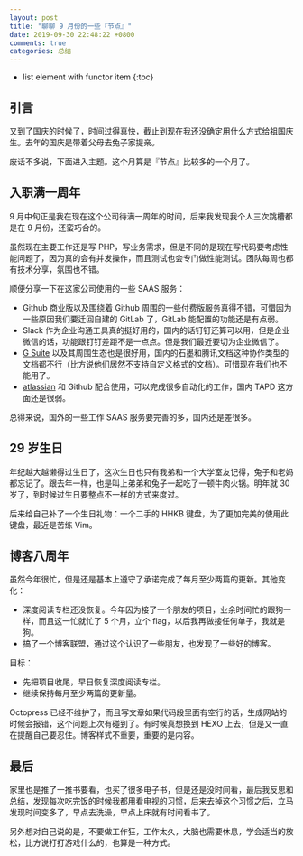 ```yaml
---
layout: post
title: "聊聊 9 月份的一些『节点』"
date: 2019-09-30 22:48:22 +0800
comments: true
categories: 总结
---
```

* list element with functor item
{:toc}

## 引言

又到了国庆的时候了，时间过得真快，截止到现在我还没确定用什么方式给祖国庆生。去年的国庆是带着父母去兔子家提亲。

废话不多说，下面进入主题。这个月算是『节点』比较多的一个月了。

<!--more-->

## 入职满一周年

9 月中旬正是我在现在这个公司待满一周年的时间，后来我发现我个人三次跳槽都是在 9 月份，还蛮巧合的。

虽然现在主要工作还是写 PHP，写业务需求，但是不同的是现在写代码要考虑性能问题了，因为真的会有并发操作，而且测试也会专门做性能测试。团队每周也都有技术分享，氛围也不错。

顺便分享一下在这家公司使用的一些 SAAS 服务：

- Github 商业版以及围绕着 Github 周围的一些付费版服务真得不错，可惜因为一些原因我们要迁回自建的 GitLab 了，GitLab 能配置的功能还是有点弱。
- Slack 作为企业沟通工具真的挺好用的，国内的话钉钉还算可以用，但是企业微信的话，功能跟钉钉差距不是一点点。但是我们最近要切为企业微信了。
- [G Suite](https://gsuite.google.com/) 以及其周围生态也是很好用，国内的石墨和腾讯文档这种协作类型的文档都不行（比方说他们居然不支持自定义格式的文档）。可惜现在我们也不能用了。
- [atlassian](https://www.atlassian.com/software) 和 Github 配合使用，可以完成很多自动化的工作，国内 TAPD 这方面还是很弱。

总得来说，国外的一些工作 SAAS 服务要完善的多，国内还是差很多。

## 29 岁生日

年纪越大越懒得过生日了，这次生日也只有我弟和一个大学室友记得，兔子和老妈都忘记了。跟去年一样，也是叫上弟弟和兔子一起吃了一顿牛肉火锅。明年就 30 岁了，到时候过生日要整点不一样的方式来度过。

后来给自己补了一个生日礼物：一个二手的 HHKB 键盘，为了更加完美的使用此键盘，最近是苦练 Vim。

## 博客八周年

虽然今年很忙，但是还是基本上遵守了承诺完成了每月至少两篇的更新。其他变化：

- 深度阅读专栏还没恢复。今年因为接了一个朋友的项目，业余时间忙的跟狗一样，而且这一忙就忙了 5 个月，立个 flag，以后我再做接任何单子，我就是狗。
- 搞了一个博客联盟，通过这个认识了一些朋友，也发现了一些好的博客。

目标：

- 先把项目收尾，早日恢复深度阅读专栏。
- 继续保持每月至少两篇的更新量。


Octopress 已经不维护了，而且写文章如果代码段里面有空行的话，生成网站的时候会报错，这个问题上次有碰到了。有时候真想换到 HEXO 上去，但是又一直在提醒自己要忍住。博客样式不重要，重要的是内容。

## 最后

家里也是推了一推书要看，也买了很多电子书，但是还是没时间看，最后我反思和总结，发现每次吃完饭的时候我都用看电视的习惯，后来去掉这个习惯之后，立马发现时间变多了，早点去洗澡，早点上床就有时间看书了。

另外想对自己说的是，不要做工作狂，工作太久，大脑也需要休息，学会适当的放松，比方说打打游戏什么的，也算是一种方式。